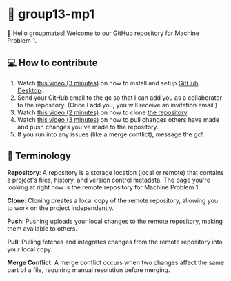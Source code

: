 # 🤖 group13-mp1

👋 Hello groupmates! Welcome to our GitHub repository for Machine Problem 1.

## 💻 How to contribute

1. Watch [this video (3 minutes)](https://youtu.be/P8z4MEGcxh0) on how to install and setup [GitHub Desktop](https://desktop.github.com/download/).
1. Send your GitHub email to the gc so that I can add you as a collaborator to the repository. (Once I add you, you will receive an invitation email.)
1. Watch [this video (2 minutes)](https://youtu.be/acIwQO1eOtw) on how to clone [the repository](https://github.com/zachpoblete/group13-mp1).
1. Watch [this video (3 minutes)](https://youtu.be/cQgn3_w27_8) on how to pull changes others have made and push changes you've made to the repository.
1. If you run into any issues (like a merge conflict), message the gc!

## 📖 Terminology
**Repository**: A repository is a storage location (local or remote) that contains a project's files, history, and version control metadata. The page you're looking at right now is the remote repository for Machine Problem 1.

**Clone**: Cloning creates a local copy of the remote repository, allowing you to work on the project independently.

**Push**: Pushing uploads your local changes to the remote repository, making them available to others.

**Pull**: Pulling fetches and integrates changes from the remote repository into your local copy.

**Merge Conflict**: A merge conflict occurs when two changes affect the same part of a file, requiring manual resolution before merging.
